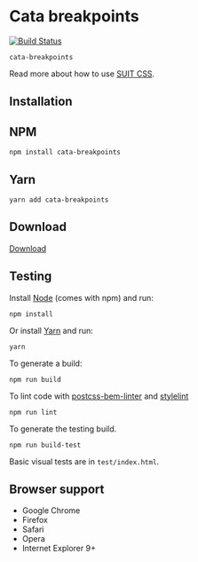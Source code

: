# Cata breakpoints

[![Build Status](https://travis-ci.org/raulghm/cata-breakpoints.svg?branch=master)](https://travis-ci.org/raulghm/cata-breakpoints)

`cata-breakpoints` 

Read more about how to use [SUIT CSS](https://github.com/suitcss/suit/).

## Installation

## NPM 
```
npm install cata-breakpoints
```

## Yarn
```
yarn add cata-breakpoints
```

## Download
[Download](https://github.com/raulghm/cata-breakpoints/releases)

## Testing

Install [Node](http://nodejs.org) (comes with npm) and run:

```
npm install
```

Or install [Yarn](https://yarnpkg.com/en/docs/install) and run:

```
yarn
```

To generate a build:

```
npm run build
```

To lint code with [postcss-bem-linter](https://github.com/postcss/postcss-bem-linter) and [stylelint](http://stylelint.io/)

```
npm run lint
```

To generate the testing build.

```
npm run build-test
```

Basic visual tests are in `test/index.html`.

## Browser support

* Google Chrome
* Firefox
* Safari
* Opera
* Internet Explorer 9+
